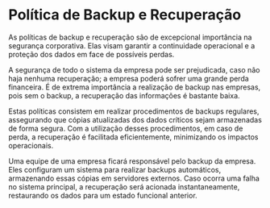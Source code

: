 # Política de Backup e Recuperação

As políticas de backup e recuperação são de excepcional importância na segurança
corporativa. Elas visam garantir a continuidade operacional e a proteção dos dados em face de
possíveis perdas.

A segurança de todo o sistema da empresa pode ser prejudicada, caso não haja nenhuma
recuperação; a empresa poderá sofrer uma grande perda financeira. É de extrema importância
a realização de backup nas empresas, pois sem o backup, a recuperação das informações é
bastante baixa.

Estas políticas consistem em realizar procedimentos de backups regulares, assegurando que
cópias atualizadas dos dados críticos sejam armazenadas de forma segura. Com a utilização
desses procedimentos, em caso de perda, a recuperação é facilitada eficientemente,
minimizando os impactos operacionais.

Uma equipe de uma empresa ficará responsável pelo backup da empresa. Eles configuram um
sistema para realizar backups automáticos, armazenando essas cópias em servidores externos.
Caso ocorra uma falha no sistema principal, a recuperação será acionada instantaneamente,
restaurando os dados para um estado funcional anterior.